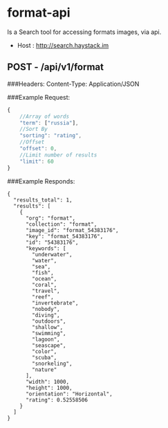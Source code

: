 # format-api

Is a Search tool for accessing formats images, via api.

- Host : http://search.haystack.im

## POST - /api/v1/format
###Headers:
Content-Type: Application/JSON

###Example Request:

```js
{
    //Array of words
    "term": ["russia"],
    //Sort By
    "sorting": "rating",
    //Offset
    "offset": 0,
    //Limit number of results
    "limit": 60
}
```

###Example Responds:
````
{
  "results_total": 1,
  "results": [
    {
      "org": "format",
      "collection": "format",
      "image_id": "format_54383176",
      "key": "format_54383176",
      "id": "54383176",
      "keywords": [
        "underwater",
        "water",
        "sea",
        "fish",
        "ocean",
        "coral",
        "travel",
        "reef",
        "invertebrate",
        "nobody",
        "diving",
        "outdoors",
        "shallow",
        "swimming",
        "lagoon",
        "seascape",
        "color",
        "scuba",
        "snorkeling",
        "nature"
      ],
      "width": 1000,
      "height": 1000,
      "orientation": "Horizontal",
      "rating": 0.52558506
    }
  ]
}
